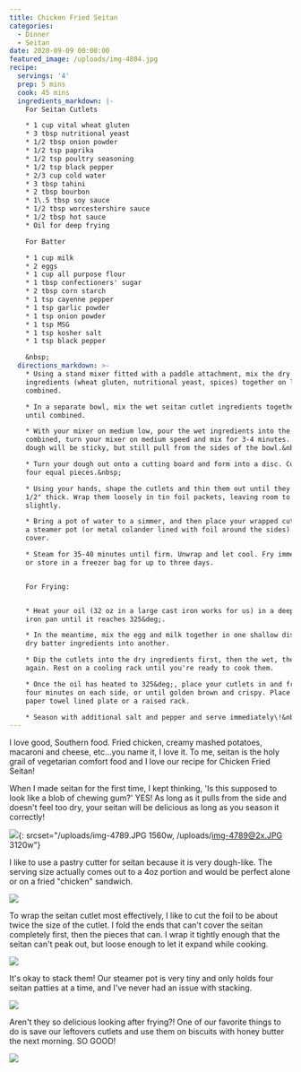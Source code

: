 ```yaml
---
title: Chicken Fried Seitan
categories:
  - Dinner
  - Seitan
date: 2020-09-09 00:00:00
featured_image: /uploads/img-4804.jpg
recipe:
  servings: '4'
  prep: 5 mins
  cook: 45 mins
  ingredients_markdown: |-
    For Seitan Cutlets

    * 1 cup vital wheat gluten
    * 3 tbsp nutritional yeast
    * 1/2 tbsp onion powder
    * 1/2 tsp paprika
    * 1/2 tsp poultry seasoning
    * 1/2 tsp black pepper
    * 2/3 cup cold water
    * 3 tbsp tahini
    * 2 tbsp bourbon
    * 1\.5 tbsp soy sauce
    * 1/2 tbsp worcestershire sauce
    * 1/2 tbsp hot sauce
    * Oil for deep frying

    For Batter

    * 1 cup milk
    * 2 eggs
    * 1 cup all purpose flour
    * 1 tbsp confectioners' sugar
    * 2 tbsp corn starch
    * 1 tsp cayenne pepper
    * 1 tsp garlic powder
    * 1 tsp onion powder
    * 1 tsp MSG
    * 1 tsp kosher salt
    * 1 tsp black pepper

    &nbsp;
  directions_markdown: >-
    * Using a stand mixer fitted with a paddle attachment, mix the dry seitan
    ingredients (wheat gluten, nutritional yeast, spices) together on low until
    combined.

    * In a separate bowl, mix the wet seitan cutlet ingredients together. Whisk
    until combined.

    * With your mixer on medium low, pour the wet ingredients into the dry. Once
    combined, turn your mixer on medium speed and mix for 3-4 minutes. Your
    dough will be sticky, but still pull from the sides of the bowl.&nbsp;

    * Turn your dough out onto a cutting board and form into a disc. Cut into
    four equal pieces.&nbsp;

    * Using your hands, shape the cutlets and thin them out until they're about
    1/2" thick. Wrap them loosely in tin foil packets, leaving room to grow
    slightly.

    * Bring a pot of water to a simmer, and then place your wrapped cutlets into
    a steamer pot (or metal colander lined with foil around the sides) and
    cover.

    * Steam for 35-40 minutes until firm. Unwrap and let cool. Fry immediately
    or store in a freezer bag for up to three days.


    For Frying:


    * Heat your oil (32 oz in a large cast iron works for us) in a deep cast
    iron pan until it reaches 325&deg;.

    * In the meantime, mix the egg and milk together in one shallow dish and the
    dry batter ingredients into another.

    * Dip the cutlets into the dry ingredients first, then the wet, then the dry
    again. Rest on a cooling rack until you're ready to cook them.

    * Once the oil has heated to 325&deg;, place your cutlets in and fry for
    four minutes on each side, or until golden brown and crispy. Place them on a
    paper towel lined plate or a raised rack.

    * Season with additional salt and pepper and serve immediately\!&nbsp;
---
```


I love good, Southern food. Fried chicken, creamy mashed potatoes, macaroni and cheese, etc...you name it, I love it. To me, seitan is the holy grail of vegetarian comfort food and I love our recipe for Chicken Fried Seitan\!&nbsp;

When I made seitan for the first time, I kept thinking, 'Is this supposed to look like a blob of chewing gum?' YES\! As long as it pulls from the side and doesn't feel too dry, your seitan will be delicious as long as you season it correctly\!

![](/uploads/img-4789.JPG){: srcset="/uploads/img-4789.JPG 1560w, /uploads/img-4789@2x.JPG 3120w"}

I like to use a pastry cutter for seitan because it is very dough-like. The serving size actually comes out to a 4oz portion and would be perfect alone or on a fried "chicken" sandwich.

![](/uploads/img-4791.JPG)

To wrap the seitan cutlet most effectively, I like to cut the foil to be about twice the size of the cutlet. I fold the ends that can't cover the seitan completely first, then the pieces that can. I wrap it tightly enough that the seitan can't peak out, but loose enough to let it expand while cooking.

![](/uploads/img-4793.JPG)

It's okay to stack them\! Our steamer pot is very tiny and only holds four seitan patties at a time, and I've never had an issue with stacking.

![](/uploads/img-4795.JPG)

Aren't they so delicious looking after frying?\! One of our favorite things to do is save our leftovers cutlets and use them on biscuits with honey butter the next morning. SO GOOD\!

![](/uploads/img-4804.jpg)

&nbsp;